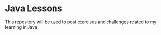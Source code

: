 # Java Lessons

This repository will be used to post exercises and challenges related to my learning in Java